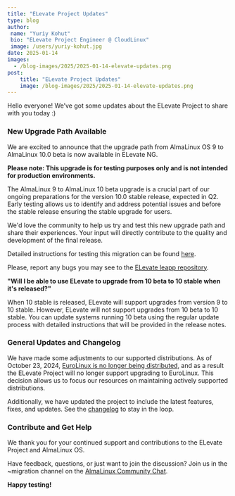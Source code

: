 ```yaml
---
title: "ELevate Project Updates"
type: blog
author: 
 name: "Yuriy Kohut"
 bio: "ELevate Project Engineer @ CloudLinux"
 image: /users/yuriy-kohut.jpg
date: 2025-01-14
images:
  - /blog-images/2025/2025-01-14-elevate-updates.png
post: 
    title: "ELevate Project Updates"
    image: /blog-images/2025/2025-01-14-elevate-updates.png
---
```


Hello everyone! We’ve got some updates about the ELevate Project to share with you today :)

### New Upgrade Path Available

We are excited to announce that the upgrade path from AlmaLinux OS 9 to AlmaLinux 10.0 beta is now available in ELevate NG.

**Please note: This upgrade is for testing purposes only and is not intended for production environments.**

The AlmaLinux 9 to AlmaLinux 10 beta upgrade is a crucial part of our ongoing preparations for the version 10.0 stable release, expected in Q2. Early testing allows us to identify and address potential issues and before the stable release ensuring the stable upgrade for users. 

We'd love the community to help us try and test this new upgrade path and share their experiences. Your input will directly contribute to the quality and development of the final release. 

Detailed instructions for testing this migration can be found [here](https://wiki.almalinux.org/elevate/ELevate-NG-testing-guide.html#prepare-the-system-for-upgrade-to-almalinux-10).

Please, report any bugs you may see to the [ELevate leapp repository](https://github.com/AlmaLinux/leapp-repository).

**"Will I be able to use ELevate to upgrade from 10 beta to 10 stable when it's released?"**

When 10 stable is released, ELevate will support upgrades from version 9 to 10 stable. However, ELevate will not support upgrades from 10 beta to 10 stable. You can update systems running 10 beta using the regular update process with detailed instructions that will be provided in the release notes.

### General Updates and Changelog

We have made some adjustments to our supported distributions. As of October 23, 2024, [EuroLinux is no longer being distributed](https://docs.euro-linux.com/), and as a result the ELevate Project will no longer support upgrading to EuroLinux. This decision allows us to focus our resources on maintaining actively supported distributions.

Additionally, we have updated the project to include the latest features, fixes, and updates. See the [changelog](https://wiki.almalinux.org/elevate/Changelog.html) to stay in the loop. 

### Contribute and Get Help

We thank you for your continued support and contributions to the ELevate Project and AlmaLinux OS. 

Have feedback, questions, or just want to join the discussion? Join us in the ~migration channel on the [AlmaLinux Community Chat](https://chat.almalinux.org/almalinux/channels/migration).

**Happy testing!**
